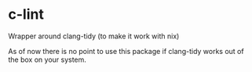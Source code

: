 # c-lint
Wrapper around clang-tidy (to make it work with nix)

As of now there is no point to use this package if clang-tidy works out of the box on your system.
